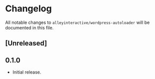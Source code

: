 # Changelog

All notable changes to `alleyinteractive/wordpress-autoloader` will be
documented in this file.

## [Unreleased]

## 0.1.0

- Initial release.
